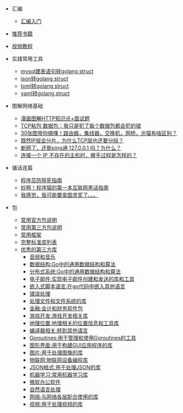   - 汇编 
    - [汇编入门](https://juejin.cn/post/6844903929713524744)
    
    
  - [推荐书籍](#推荐书籍) 
  - [视频教程](#视频教程)
  - 实践常用工具   
    - [mysql建表语句转golang struct](https://marketplace.visualstudio.com/items?itemName=wandecilenio-martins.ddl-2-go-struct)
    - [json转golang struct](https://oktools.net/json2go)
    - [toml转golang struct](https://xuri.me/toml-to-go/)
    - [yaml转golang struct](https://yaml.to-go.online/)
    
- 图解网络基础   
  - [漫画图解HTTP知识点+面试题](https://mp.weixin.qq.com/s/T41YBEmG4lkxokDLzRxVgA) 
  - [TCP粘包 数据包：我只是犯了每个数据包都会犯的错](https://mp.weixin.qq.com/s/PwIbKDTi0uSxhUWC56sJYg) 
  - [30张图带你搞懂！路由器，集线器，交换机，网桥，光猫有啥区别？](https://mp.weixin.qq.com/s/BJqp72EyEMahxi2XOfSrBQ) 
  - [既然IP层会分片，为什么TCP层也还要分段？](https://mp.weixin.qq.com/s/VLHCu6b5Anx8HEj_gQZfOg)
  - [断网了，还能ping通 127.0.0.1 吗？为什么？](https://mp.weixin.qq.com/s/XsZYiLxZ0AXjVMBgWCnmzw) 
  - [连接一个 IP 不存在的主机时，握手过程是怎样的？](https://mp.weixin.qq.com/s/Tg-D9I2xi2ZqKZXOJ_Vbxw) 
    
- 骚话连篇  
  - [程序员防猝死指南](https://mp.weixin.qq.com/s/PwIbKDTi0uSxhUWC56sJYg) 
  - [妙啊！程序猿的第一本互联网黑话指南](https://mp.weixin.qq.com/s/btksE3RUxtioSYrYpChEeQ) 
  - [我感觉，我可能要拿图灵奖了。。。](https://mp.weixin.qq.com/s/rLLfj883lJbWr21wHAJTJA)
    
    
 
- 包
  - [常用官方包说明](#常用包)
  - [常用第三方包说明](#三方包)
  - [常用框架](#框架)
  - [完整标准库列表](#完整包)
  - [优秀的第三方库](#优秀的开源库)
     - [音频和音乐](#音频和音乐)
     - [数据结构:Go中的通用数据结构和算法](#数据结构)
     - [分布式系统:Go中的通用数据结构和算法](#分布式系统)
     - [电子邮件:实现电子邮件创建和发送的库和工具](#电子邮件)
     - [嵌入式脚本语言:在go代码中嵌入其他语言](#嵌入式脚本语言)
     - [错误处理](#错误处理)
     - [处理文件和文件系统的库](#文件)
     - [金融:会计和财务软件包](#金融)
     - [游戏开发:游戏开发相关库](#游戏开发)
     - [地理位置:地理相关的位置信息和工具库](#地理位置)
     - [编译器相关:转到其他语言](#编译器)
     - [Goroutines:用于管理和使用Goroutines的工具](#Goroutines)
     - [图形界面:用于构建GUI应用程序的库](#图形界面)
     - [图片:用于处理图像的库](#图片)
     - [物联网:物联网设备编程库](#物联网)
     - [JSON格式:用于处理JSON的库](#JSON格式)
     - [机器学习:常用机器学习库](#机器学习)
     - [微软办公软件](#微软办公软件)
     - [自然语言处理](#自然语言处理)
     - [网络:与网络各层配合使用的库](#网络)
     - [视频:用于处理视频的库](#视频)
  
    